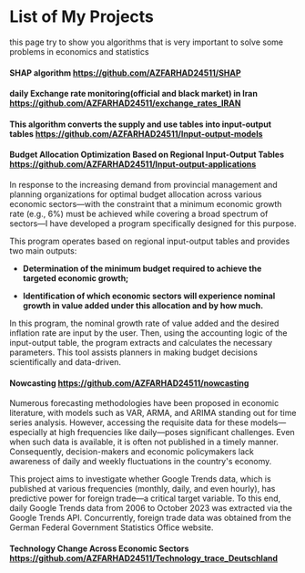 # List  of My Projects
this page try to show you algorithms that is very important to solve some problems in economics and statistics
#### SHAP algorithm https://github.com/AZFARHAD24511/SHAP
#### daily Exchange rate monitoring(official and black market) in Iran  https://github.com/AZFARHAD24511/exchange_rates_IRAN
#### This algorithm converts the supply and use tables into input-output tables https://github.com/AZFARHAD24511/Input-output-models

#### Budget Allocation Optimization Based on Regional Input-Output Tables https://github.com/AZFARHAD24511/Input-output-applications

In response to the increasing demand from provincial management and planning organizations for optimal budget allocation across various economic sectors—with the constraint that a minimum economic growth rate (e.g., 6%) must be achieved while covering a broad spectrum of sectors—I have developed a program specifically designed for this purpose.

This program operates based on regional input-output tables and provides two main outputs:

- **Determination of the minimum budget required to achieve the targeted economic growth;**

- **Identification of which economic sectors will experience nominal growth in value added under this allocation and by how much.**

In this program, the nominal growth rate of value added and the desired inflation rate are input by the user. Then, using the accounting logic of the input-output table, the program extracts and calculates the necessary parameters. This tool assists planners in making budget decisions scientifically and data-driven.

#### Nowcasting https://github.com/AZFARHAD24511/nowcasting
Numerous forecasting methodologies have been proposed in economic literature, with models such as VAR, ARMA, and ARIMA standing out for time series analysis. However, accessing the requisite data for these models—especially at high frequencies like daily—poses significant challenges. Even when such data is available, it is often not published in a timely manner. Consequently, decision-makers and economic policymakers lack awareness of daily and weekly fluctuations in the country's economy.

This project aims to investigate whether Google Trends data, which is published at various frequencies (monthly, daily, and even hourly), has predictive power for foreign trade—a critical target variable. To this end, daily Google Trends data from 2006 to October 2023 was extracted via the Google Trends API. Concurrently, foreign trade data was obtained from the German Federal Government Statistics Office website.
#### Technology Change Across Economic Sectors  https://github.com/AZFARHAD24511/Technology_trace_Deutschland


